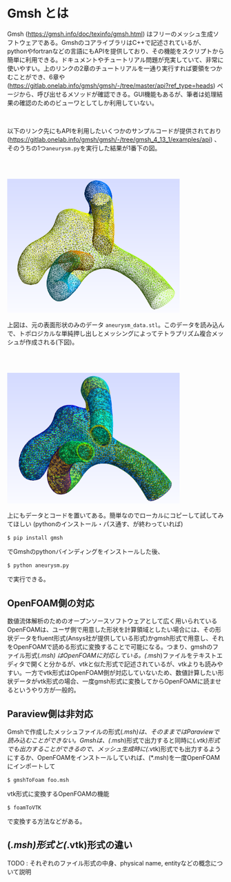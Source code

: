 # Gmsh とは
Gmsh (https://gmsh.info/doc/texinfo/gmsh.html) はフリーのメッシュ生成ソフトウェアである。GmshのコアライブラリはC++で記述されているが、pythonやfortranなどの言語にもAPIを提供しており、その機能をスクリプトから簡単に利用できる。ドキュメントやチュートリアル問題が充実していて、非常に使いやすい。上のリンクの2章のチュートリアルを一通り実行すれば要領をつかむことができ、6章や (https://gitlab.onelab.info/gmsh/gmsh/-/tree/master/api?ref_type=heads) ページから、呼び出せるメソッドが確認できる。GUI機能もあるが、筆者は処理結果の確認のためのビューワとしてしか利用していない。
<br>

<br>

以下のリンク先にもAPIを利用したいくつかのサンプルコードが提供されており (https://gitlab.onelab.info/gmsh/gmsh/-/tree/gmsh_4_13_1/examples/api) 、そのうちの1つ```aneurysm.py```を実行した結果が1番下の図。

<br>
<br>
<p align="left">
  <img src="https://github.com/tailup7/howtoVM/blob/main/pictures/aneurysm_stl.png" alt="meshing" width="400"/>
</p>

上図は、元の表面形状のみのデータ ```aneurysm_data.stl```。このデータを読み込んで、トポロジカルな単純押し出しとメッシングによってテトラプリズム複合メッシュが作成される(下図)。

<br>
<br>
<p align="left">
  <img src="https://github.com/tailup7/howtoVM/blob/main/pictures/aneurysm_msh.png" alt="meshing" width="400"/>
</p>

上にもデータとコードを置いてある。簡単なのでローカルにコピーして試してみてほしい (pythonのインストール・パス通す、が終わっていれば)
```
$ pip install gmsh
```
でGmshのpythonバインディングをインストールした後、
```
$ python aneurysm.py
```
で実行できる。


## OpenFOAM側の対応
数値流体解析のためのオープンソースソフトウェアとして広く用いられているOpenFOAMは、ユーザ側で用意した形状を計算領域としたい場合には、その形状データをfluent形式(Ansys社が提供している形式)かgmsh形式で用意し、それをOpenFOAMで読める形式に変換することで可能になる。つまり、gmshのファイル形式(*.msh) はOpenFOAMに対応している。(*.msh)ファイルをテキストエディタで開くと分かるが、vtkと似た形式で記述されているが、vtkよりも読みやすい。一方でvtk形式はOpenFOAM側が対応していないため、数値計算したい形状データがvtk形式の場合、一度gmsh形式に変換してからOpenFOAMに読ませるというやり方が一般的。

## Paraview側は非対応
Gmshで作成したメッシュファイルの形式(*.msh)は、そのままではParaviewで読み込むことができない。Gmshは、(*.msh)形式で出力すると同時に(*.vtk)形式でも出力することができるので、メッシュ生成時に(*.vtk)形式でも出力するようにするか、OpenFOAMをインストールしていれば、(*.msh)を一度OpenFOAMにインポートして
```
$ gmshToFoam foo.msh
```
vtk形式に変換するOpenFOAMの機能
```
$ foamToVTK
```
で変換する方法などがある。

## (*.msh)形式と(*.vtk)形式の違い
TODO : それぞれのファイル形式の中身、physical name, entityなどの概念について説明
